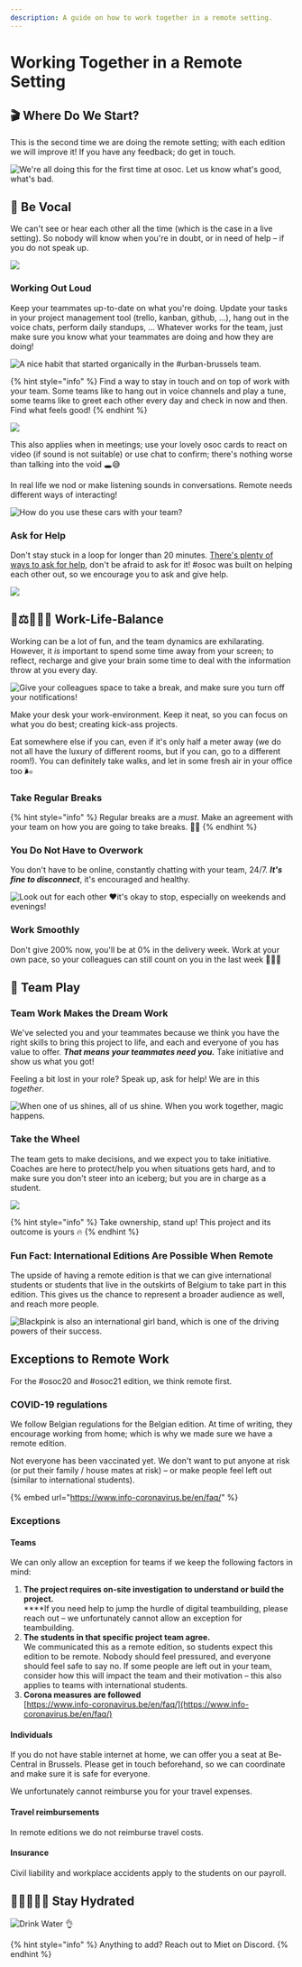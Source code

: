 ```yaml
---
description: A guide on how to work together in a remote setting.
---
```


# Working Together in a Remote Setting

## 🎬 Where Do We Start?

This is the second time we are doing the remote setting; with each edition we will improve it! If you have any feedback; do get in touch.&#x20;

![We're all doing this for the first time at osoc. Let us know what's good, what's bad.](../.gitbook/assets/screenshot-2020-07-11-at-15.16.34.png)

## 📣 Be Vocal

We can't see or hear each other all the time (which is the case in a live setting). So nobody will know when you're in doubt, or in need of help – if you do not speak up.

![](../.gitbook/assets/osoc-remote-talktome.gif)

### Working Out Loud

Keep your teammates up-to-date on what you're doing. Update your tasks in your project management tool (trello, kanban, github, ...), hang out in the voice chats, perform daily standups, ... Whatever works for the team, just make sure you know what your teammates are doing and how they are doing!

![A nice habit that started organically in the #urban-brussels team.](../.gitbook/assets/screenshot-2020-07-10-at-12.07.35.png)

{% hint style="info" %}
Find a way to stay in touch and on top of work with your team. Some teams like to hang out in voice channels and play a tune, some teams like to greet each other every day and check in now and then. Find what feels good!
{% endhint %}

![](../.gitbook/assets/doing.gif)

This also applies when in meetings; use your lovely osoc cards to react on video (if sound is not suitable) or use chat to confirm; there's nothing worse than talking into the void 🕳😅

In real life we nod or make listening sounds in conversations. Remote needs different ways of interacting!

![How do you use these cars with your team?](../.gitbook/assets/photo\_2020-07-13-15.49.55.jpeg)

### Ask for Help

Don't stay stuck in a loop for longer than 20 minutes. [There's plenty of ways to ask for help](../tools/discord/remote-helping.md), don't be afraid to ask for it! #osoc was built on helping each other out, so we encourage you to ask and give help.

![](../.gitbook/assets/screenshot-2020-07-11-at-15.26.44.png)

## 👔⚖️⛹🏽‍♀️ Work-Life-Balance

Working can be a lot of fun, and the team dynamics are exhilarating. However, it _is_ important to spend some time away from your screen; to reflect, recharge and give your brain some time to deal with the information throw at you every day.

![Give your colleagues space to take a break, and make sure you turn off your notifications! ](../.gitbook/assets/al.gif)

Make your desk your work-environment. Keep it neat, so you can focus on what you do best; creating kick-ass projects.

Eat somewhere else if you can, even if it's only half a meter away (we do not all have the luxury of different rooms, but if you can, go to a different room!). You can definitely take walks, and let in some fresh air in your office too 🌬

### Take Regular Breaks

{% hint style="info" %}
Regular breaks are a _must_. Make an agreement with your team on how you are going to take breaks. 👯‍♂️
{% endhint %}

### You Do Not Have to Overwork

You don't have to be online, constantly chatting with your team, 24/7. _**It's fine to disconnect**_, it's encouraged and healthy.

![Look out for each other ♥️it's okay to stop, especially on weekends and evenings!](../.gitbook/assets/screenshot-2020-07-13-at-15.10.04.png)

### Work Smoothly

Don't give 200% now, you'll be at 0% in the delivery week. Work at your own pace, so your colleagues can still count on you in the last week 🧘🏽‍♀️

## 🎳 Team Play

### Team Work Makes the Dream Work

We've selected you and your teammates because we think you have the right skills to bring this project to life, and each and everyone of you has value to offer. _**That means your teammates need you.**_ Take initiative and show us what you got!

Feeling a bit lost in your role? Speak up, ask for help! We are in this _together_.

![When one of us shines, all of us shine. When you work together, magic happens.](../.gitbook/assets/dogs.gif)

### Take the Wheel

The team gets to make decisions, and we expect you to take initiative. Coaches are here to protect/help you when situations gets hard, and to make sure you don't steer into an iceberg; but you are in charge as a student.

![](../.gitbook/assets/panda.gif)

{% hint style="info" %}
Take ownership, stand up! This project and its outcome is yours 🔥
{% endhint %}

### Fun Fact: International Editions Are Possible When Remote

The upside of having a remote edition is that we can give international students or students that live in the outskirts of Belgium to take part in this edition. This gives us the chance to represent a broader audience as well, and reach more people.

![Blackpink is also an international girl band, which is one of the driving powers of their success.](https://img.wattpad.com/1240d02e2572498de371edd921ef94ce015ad552/68747470733a2f2f73332e616d617a6f6e6177732e636f6d2f776174747061642d6d656469612d736572766963652f53746f7279496d6167652f326e4b4767575a637479727352513d3d2d3732333130383736302e313539376535313033303362396239633633393931323032323537322e676966)

## Exceptions to Remote Work

For the #osoc20 and #osoc21 edition, we think remote first.

### COVID-19 regulations

We follow Belgian regulations for the Belgian edition. At time of writing, they encourage working from home; which is why we made sure we have a remote edition.

Not everyone has been vaccinated yet. We don't want to put anyone at risk (or put their family / house mates at risk) – or make people feel left out (similar to international students).

{% embed url="https://www.info-coronavirus.be/en/faq/" %}

### Exceptions

#### Teams

We can only allow an exception for teams if we keep the following factors in mind:

1. **The project requires on-site investigation to understand or build the project.**\
   ****If you need help to jump the hurdle of digital teambuilding, please reach out – we unfortunately cannot allow an exception for teambuilding.
2. **The students in that specific project team agree.**\
   We communicated this as a remote edition, so students expect this edition to be remote. Nobody should feel pressured, and everyone should feel safe to say no. If some people are left out in your team, consider how this will impact the team and their motivation – this also applies to teams with international students.
3. **Corona measures are followed**\
   [https://www.info-coronavirus.be/en/faq/](https://www.info-coronavirus.be/en/faq/)

#### Individuals

If you do not have stable internet at home, we can offer you a seat at Be-Central in Brussels. Please get in touch beforehand, so we can coordinate and make sure it is safe for everyone.

We unfortunately cannot reimburse you for your travel expenses.

#### Travel reimbursements

In remote editions we do not reimburse travel costs.

#### Insurance

Civil liability and workplace accidents apply to the students on our payroll.



## 🌊💦🚰💧🧊 Stay Hydrated

![Drink Water 👌](../.gitbook/assets/water.gif)

{% hint style="info" %}
Anything to add? Reach out to Miet on Discord.
{% endhint %}
